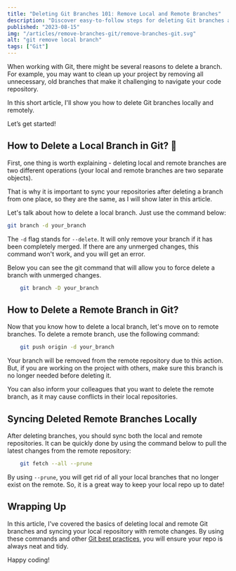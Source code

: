 ```yaml
---
title: "Deleting Git Branches 101: Remove Local and Remote Branches"
description: "Discover easy-to-follow steps for deleting Git branches and maintaining an organized repository."
published: "2023-08-15"
img: "/articles/remove-branches-git/remove-branches-git.svg"
alt: "git remove local branch"
tags: ["Git"]
---
```


When working with Git, there might be several reasons to delete a branch. For example, you may want to clean up your project by removing all unnecessary, old branches that make it challenging to navigate your code repository.

In this short article, I'll show you how to delete Git branches locally and remotely.

Let’s get started!

## How to Delete a Local Branch in Git? 🤔

First, one thing is worth explaining - deleting local and remote branches are two different operations (your local and remote branches are two separate objects).

That is why it is important to sync your repositories after deleting a branch from one place, so they are the same, as I will show later in this article.

Let's talk about how to delete a local branch. Just use the command below:

```bash
git branch -d your_branch
```

The `-d` flag stands for `--delete`. It will only remove your branch if it has been completely merged. If there are any unmerged changes, this command won't work, and you will get an error.

Below you can see the git command that will allow you to force delete a branch with unmerged changes.

```bash
    git branch -D your_branch
```

## How to Delete a Remote Branch in Git?

Now that you know how to delete a local branch, let's move on to remote branches.
To delete a remote branch, use the following command:

```bash
    git push origin -d your_branch
```

Your branch will be removed from the remote repository due to this action. But, if you are working on the project with others, make sure this branch is no longer needed before deleting it.

You can also inform your colleagues that you want to delete the remote branch, as it may cause conflicts in their local repositories.

## Syncing Deleted Remote Branches Locally

After deleting branches, you should sync both the local and remote repositories. It can be quickly done by using the command below to pull the latest changes from the remote repository:

```bash
    git fetch --all --prune
```

By using `--prune`, you will get rid of all your local branches that no longer exist on the remote. So, it is a great way to keep your local repo up to date!

## Wrapping Up

In this article, I've covered the basics of deleting local and remote Git branches and syncing your local repository with remote changes. By using these commands and other [Git best practices](https://gist.github.com/luismts/495d982e8c5b1a0ced4a57cf3d93cf60), you will ensure your repo is always neat and tidy.

Happy coding!
